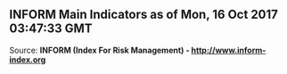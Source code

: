 ## INFORM Main Indicators as of Mon, 16 Oct 2017 03:47:33 GMT

Source: **INFORM (Index For Risk Management) - http://www.inform-index.org**